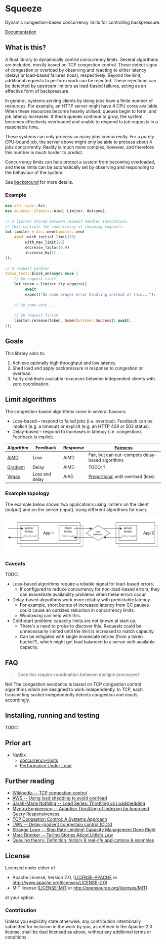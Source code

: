 # Squeeze

Dynamic congestion-based concurrency limits for controlling backpressure.

[Documentation](./docs/index.md)

## What is this?

A Rust library to dynamically control concurrency limits. Several algorithms are included, mostly based on TCP congestion control. These detect signs of congestion or overload by observing and reacting to either latency (delay) or load-based failures (loss), respectively. Beyond the limit, additional requests to perform work can be rejected. These rejections can be detected by upstream limiters as load-based failures, acting as an effective form of backpressure.

In general, systems serving clients by doing jobs have a finite number of resources. For example, an HTTP server might have 4 CPU cores available. When these resources become heavily utilised, queues begin to form, and job latency increases. If these queues continue to grow, the system becomes effectively overloaded and unable to respond to job requests in a reasonable time.

These systems can only process so many jobs concurrently. For a purely CPU-bound job, the server above might only be able to process about 4 jobs concurrently. Reality is much more complex, however, and therefore this number is much harder to predict.

Concurrency limits can help protect a system from becoming overloaded, and these limits can be automatically set by observing and responding to the behaviour of the system.

See [background](./docs/background.md) for more details.

### Example

```rust
use std::sync::Arc;
use squeeze::{limits::Aimd, Limiter, Outcome};

// A limiter shared between request handler invocations.
// This controls the concurrency of incoming requests.
let limiter = Arc::new(Limiter::new(
    Aimd::with_initial_limit(10)
        .with_max_limit(20)
        .decrease_factor(0.9)
        .increase_by(1),
));

// A request handler
tokio_test::block_on(async move {
    // On request start
    let token = limiter.try_acquire()
        .await
        .expect("Do some proper error handling instead of this...");

    // Do some work...

    // On request finish
    limiter.release(token, Some(Outcome::Success)).await;
});
```

## Goals

This library aims to:

1. Achieve optimally high throughput and low latency.
2. Shed load and apply backpressure in response to congestion or overload.
3. Fairly distribute available resources between independent clients with zero coordination.

## Limit algorithms

The congestion-based algorithms come in several flavours:

- Loss-based – respond to failed jobs (i.e. overload). Feedback can be implicit (e.g. a timeout) or explicit (e.g. an HTTP 429 or 503 status).
- Delay-based – respond to increases in latency (i.e. congestion). Feedback is implicit.

| Algorithm                         | Feedback       | Response | [Fairness](https://en.wikipedia.org/wiki/Fairness_measure)                                       |
|-----------------------------------|----------------|----------|--------------------------------------------------------------------------------------------------|
| [AIMD](src/limit/aimd.rs)         | Loss           | AIMD     | Fair, but can out-compete delay-based algorithms                                                 |
| [Gradient](src/limit/gradient.rs) | Delay          | AIMD     | TODO: ?                                                                                          |
| [Vegas](src/limit/vegas.rs)       | Loss and delay | AIAD     | [Proportional](https://en.wikipedia.org/wiki/Proportional-fair_scheduling) until overload (loss) |

### Example topology

The example below shows two applications using limiters on the client (output) and on the server (input), using different algorithms for each.

![Example topology](docs/assets/example-topology.png)

### Caveats

TODO:

- Loss-based algorithms require a reliable signal for load-based errors.
  - If configured to reduce concurrency for non-load-based errors, they can exacerbate availability problems when these errors occur.
- Delay-based algorithms work more reliably with predictable latency.
  - For example, short bursts of increased latency from GC pauses could cause an outsized reduction in concurrency limits.
  - Windowing can help with this.
- Cold-start problem: capacity limits are not known at start up.
  - There's a need to probe to discover this. Requests could be unnecessarily limited until the limit is increased to match capacity.
  - Can be mitigated with single immediate retries (from a token bucket?), which might get load balanced to a server with available capacity.

## FAQ

> Does this require coordination between multiple processes?

No! The congestion avoidance is based on TCP congestion control algorithms which are designed to work independently. In TCP, each transmitting socket independently detects congestion and reacts accordingly.

## Installing, running and testing

TODO:

## Prior art

- Netflix
  - [concurrency-limits](https://github.com/Netflix/concurrency-limits)
  - [Performance Under Load](https://netflixtechblog.medium.com/performance-under-load-3e6fa9a60581)

## Further reading

- [Wikipedia -- TCP congestion control](https://en.wikipedia.org/wiki/TCP_congestion_control)
- [AWS -- Using load shedding to avoid overload](https://aws.amazon.com/builders-library/using-load-shedding-to-avoid-overload/)
- [Sarah-Marie Nothling -- Load Series: Throttling vs Loadshedding](https://sarahnothling.wordpress.com/2019/05/12/load-series-throttling-vs-loadshedding/)
- [Myntra Engineering -- Adaptive Throttling of Indexing for Improved Query Responsiveness](https://medium.com/myntra-engineering/adaptive-throttling-of-indexing-for-improved-query-responsiveness-b3ac949e76c9)
- [TCP Congestion Control: A Systems Approach](https://tcpcc.systemsapproach.org/index.html)
- [LWN -- Delay-gradient congestion control (CDG)](https://lwn.net/Articles/645115/)
- [Strange Loop -- Stop Rate Limiting! Capacity Management Done Right](https://www.youtube.com/watch?v=m64SWl9bfvk)
- [Marc Brooker -- Telling Stories About Little's Law](https://brooker.co.za/blog/2018/06/20/littles-law.html)
- [Queuing theory: Definition, history & real-life applications & examples](https://queue-it.com/blog/queuing-theory/)

## License

Licensed under either of

- Apache License, Version 2.0, ([LICENSE-APACHE](LICENSE-APACHE) or <http://www.apache.org/licenses/LICENSE-2.0>)
- MIT license ([LICENSE-MIT](LICENSE-MIT) or <http://opensource.org/licenses/MIT>)

at your option.

### Contribution

Unless you explicitly state otherwise, any contribution intentionally submitted for inclusion in the work by you, as defined in the Apache-2.0 license, shall be dual licensed as above, without any additional terms or conditions.
